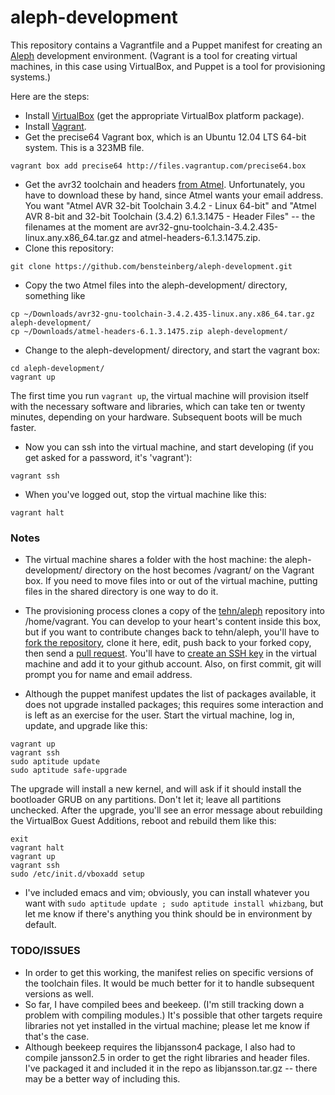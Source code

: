 aleph-development
=================

This repository contains a Vagrantfile and a Puppet manifest for creating an [Aleph](https://github.com/tehn/aleph) development environment.  (Vagrant is a tool for creating virtual machines, in this case using VirtualBox, and Puppet is a tool for provisioning systems.)

Here are the steps:

* Install [VirtualBox](https://www.virtualbox.org/wiki/Downloads) (get the appropriate VirtualBox platform package). 
* Install [Vagrant](http://www.vagrantup.com/downloads).
* Get the precise64 Vagrant box, which is an Ubuntu 12.04 LTS 64-bit system.  This is a 323MB file.
```
vagrant box add precise64 http://files.vagrantup.com/precise64.box
```
* Get the avr32 toolchain and headers [from Atmel](http://www.atmel.com/tools/ATMELAVRTOOLCHAINFORLINUX.aspx). Unfortunately, you have to download these by hand, since Atmel wants your email address.  You want "Atmel AVR 32-bit Toolchain 3.4.2 - Linux 64-bit" and "Atmel AVR 8-bit and 32-bit Toolchain (3.4.2) 6.1.3.1475 - Header Files" -- the filenames at the moment are avr32-gnu-toolchain-3.4.2.435-linux.any.x86_64.tar.gz and atmel-headers-6.1.3.1475.zip. 
* Clone this repository:
```
git clone https://github.com/bensteinberg/aleph-development.git
```
* Copy the two Atmel files into the aleph-development/ directory, something like
```
cp ~/Downloads/avr32-gnu-toolchain-3.4.2.435-linux.any.x86_64.tar.gz aleph-development/
cp ~/Downloads/atmel-headers-6.1.3.1475.zip aleph-development/
```
* Change to the aleph-development/ directory, and start the vagrant box:
```
cd aleph-development/
vagrant up
```
The first time you run `vagrant up`, the virtual machine will provision itself with the necessary software and libraries, which can take ten or twenty minutes, depending on your hardware.  Subsequent boots will be much faster.
* Now you can ssh into the virtual machine, and start developing (if you get asked for a password, it's 'vagrant'):
```
vagrant ssh
```
* When you've logged out, stop the virtual machine like this:
```
vagrant halt
```

### Notes
* The virtual machine shares a folder with the host machine: the aleph-development/ directory on the host becomes /vagrant/ on the Vagrant box.  If you need to move files into or out of the virtual machine, putting files in the shared directory is one way to do it.

* The provisioning process clones a copy of the [tehn/aleph](https://github.com/tehn/aleph) repository into /home/vagrant.  You can develop to your heart's content inside this box, but if you want to contribute changes back to tehn/aleph, you'll have to [fork the repository](https://help.github.com/articles/fork-a-repo), clone it here, edit, push back to your forked copy, then send a [pull request](https://help.github.com/articles/using-pull-requests).  You'll have to [create an SSH key](https://help.github.com/articles/generating-ssh-keys) in the virtual machine and add it to your github account.  Also, on first commit, git will prompt you for name and email address.

* Although the puppet manifest updates the list of packages available, it does not upgrade installed packages; this requires some interaction and is left as an exercise for the user.  Start the virtual machine, log in, update, and upgrade like this:
```
vagrant up
vagrant ssh
sudo aptitude update
sudo aptitude safe-upgrade
```
The upgrade will install a new kernel, and will ask if it should install the bootloader GRUB on any partitions.  Don't let it; leave all partitions unchecked.  After the upgrade, you'll see an error message about rebuilding the VirtualBox Guest Additions, reboot and rebuild them like this:
```
exit
vagrant halt
vagrant up
vagrant ssh
sudo /etc/init.d/vboxadd setup
```

* I've included emacs and vim; obviously, you can install whatever you want with `sudo aptitude update ; sudo aptitude install whizbang`, but let me know if there's anything you think should be in environment by default.

### TODO/ISSUES

* In order to get this working, the manifest relies on specific versions of the toolchain files.  It would be much better for it to handle subsequent versions as well.
* So far, I have compiled bees and beekeep.  (I'm still tracking down a problem with compiling modules.)  It's possible that other targets require libraries not yet installed in the virtual machine; please let me know if that's the case.
* Although beekeep requires the libjansson4 package, I also had to compile jansson2.5 in order to get the right libraries and header files.  I've packaged it and included it in the repo as libjansson.tar.gz -- there may be a better way of including this.